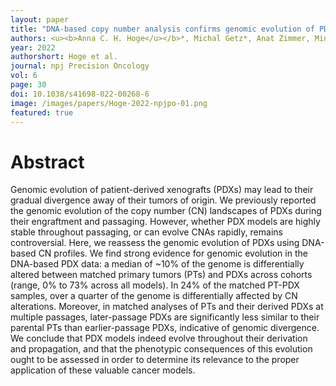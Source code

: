 ```yaml
---
layout: paper
title: "DNA-based copy number analysis confirms genomic evolution of PDX models"
authors: <u><b>Anna C. H. Hoge</u></b>*, Michal Getz*, Anat Zimmer, Minjeong Ko, Linoy Raz, Rameen Beroukhim, Todd R. Golub, <u><b>Gavin Ha</u></b><sup>+</sup> & Uri Ben David<sup>+</sup>
year: 2022
authorshort: Hoge et al.
journal: npj Precision Oncology
vol: 6
page: 30
doi: 10.1038/s41698-022-00268-6
image: /images/papers/Hoge-2022-npjpo-01.png
featured: true
---
```


# Abstract

Genomic evolution of patient-derived xenografts (PDXs) may lead to their gradual divergence away of their tumors of origin. We previously reported the genomic evolution of the copy number (CN) landscapes of PDXs during their engraftment and passaging. However, whether PDX models are highly stable throughout passaging, or can evolve CNAs rapidly, remains controversial. Here, we reassess the genomic evolution of PDXs using DNA-based CN profiles. We find strong evidence for genomic evolution in the DNA-based PDX data: a median of ~10% of the genome is differentially altered between matched primary tumors (PTs) and PDXs across cohorts (range, 0% to 73% across all models). In 24% of the matched PT-PDX samples, over a quarter of the genome is differentially affected by CN alterations. Moreover, in matched analyses of PTs and their derived PDXs at multiple passages, later-passage PDXs are significantly less similar to their parental PTs than earlier-passage PDXs, indicative of genomic divergence. We conclude that PDX models indeed evolve throughout their derivation and propagation, and that the phenotypic consequences of this evolution ought to be assessed in order to determine its relevance to the proper application of these valuable cancer models.